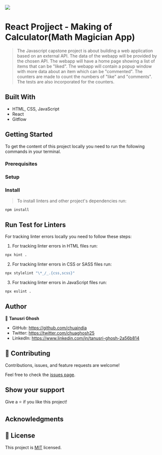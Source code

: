![](https://img.shields.io/badge/Microverse-blueviolet)

# React Projject - Making of Calculator(Math Magician App)


> The Javascript capstone project is about building a web application based on an external API.
  The data of the webapp will be provided by the chosen API. 
  The webapp will have a home page showing a list of items that can be "liked".
  The webapp will contain a popup window with more data about an item which can be "commented".
  The counters are made to count the numbers of "like" and "comments".
  The tests are also incorporated for the counters.


## Built With

- HTML, CSS, JavaScript
- React
- Gitflow



## Getting Started

To get the content of this project locally you need to run the following commands in your terminal.

### Prerequisites


### Setup


### Install
> To install linters and other project's dependencies run:
```bash
npm install
```
## Run Test for Linters

For tracking linter errors locally you need to follow these steps:

1. For tracking linter errors in HTML files run:
```bash 
npx hint .
```

2. For tracking linter errors in CSS or SASS files run:

```bash
npx stylelint "\*_/_.{css,scss}"
```

3. For tracking linter errors in JavaScript files run:

```bash
npx eslint .
```

## Author

👤 **Tanusri Ghosh**

- GitHub: https://github.com/chuaindia
- Twitter: https://twitter.com/chuaghosh25
- LinkedIn: https://www.linkedin.com/in/tanusri-ghosh-2a56b814

## 🤝 Contributing

Contributions, issues, and feature requests are welcome!

Feel free to check the [issues page](../../issues/).

## Show your support

Give a ⭐️ if you like this project!

## Acknowledgments


## 📝 License

This project is [MIT](./LICENSE) licensed.
